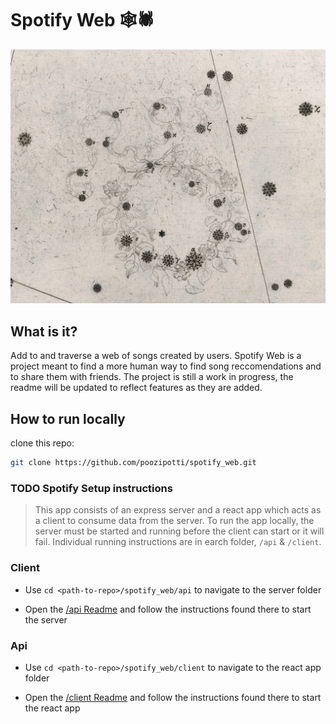 # Spotify Web 🕸️🕷️
![Constellations](./Consteallations_Small.webp)

## What is it?

Add to and traverse a web of songs created by users. Spotify Web is a project meant to find a more 
human way to find song reccomendations and to share them with friends. The project is still a work
in progress, the readme will be updated to reflect features as they are added.

## How to run locally

clone this repo: 

```bash
git clone https://github.com/poozipotti/spotify_web.git

```
### TODO Spotify Setup instructions



> This app consists of an express server and a react app which acts as a client to consume data from the server. To run the app locally, 
the server must be started and running before the client can start or it will fail.
Individual running instructions are in earch folder, `/api` & `/client`. 



### Client
- Use `cd <path-to-repo>/spotify_web/api`
to navigate to the server folder

- Open the [/api Readme](./api/README.md) and follow the instructions found there to start the server

### Api

- Use `cd <path-to-repo>/spotify_web/client`
to navigate to the react app folder

- Open the [/client Readme](./client/README.md) and follow the instructions found there to start the react app





